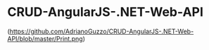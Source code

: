 # CRUD-AngularJS-.NET-Web-API
(https://github.com/AdrianoGuzzo/CRUD-AngularJS-.NET-Web-API/blob/master/Print.png)
